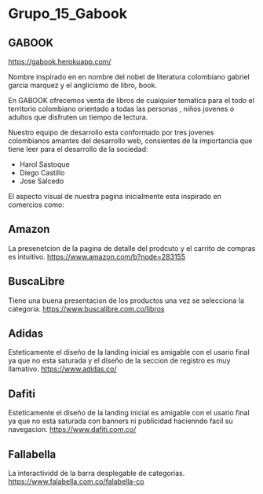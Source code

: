 # Grupo_15_Gabook

## GABOOK

https://gabook.herokuapp.com/

Nombre inspirado en en nombre del nobel de literatura colombiano gabriel garcia marquez y el anglicismo de libro, book.

En GABOOK ofrecemos venta de libros de cualquier tematica para el todo el territorio colombiano orientado a todas las personas , niños jovenes o adultos que disfruten un tiempo de lectura.

Nuestro equipo de desarrollo esta conformado por tres jovenes colombianos amantes del desarrollo web,  consientes de la importancia que tiene leer para el desarrollo de la sociedad:
- Harol Sastoque
- Diego Castillo
- Jose Salcedo

El aspecto visual de nuestra pagina inicialmente esta  inspirado en comercios como:

## Amazon 
La presenetcion de la pagina de detalle del prodcuto y el carrito de compras es intuitivo.
https://www.amazon.com/b?node=283155

## BuscaLibre 
Tiene una buena presentacion de los productos una vez se selecciona la categoria.
https://www.buscalibre.com.co/libros

## Adidas 
Esteticamente el diseño de la landing inicial es amigable con el usario final ya que no esta saturada y el diseño de la seccion de registro es muy llamativo.
https://www.adidas.co/

## Dafiti 
Esteticamente el diseño de la landing inicial es amigable con el usario final ya que no esta saturada con banners ni publicidad hacienndo facil su navegacion.
https://www.dafiti.com.co/

## Fallabella 
La interactividd de la barra desplegable de categorias.
https://www.falabella.com.co/falabella-co
